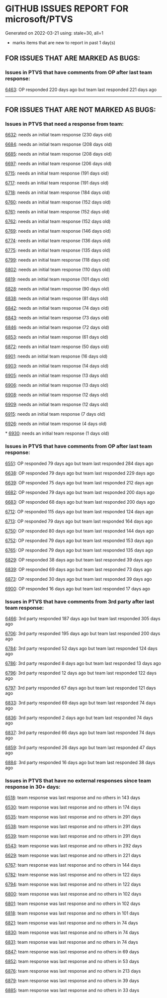 
# GITHUB ISSUES REPORT FOR microsoft/PTVS


Generated on 2022-03-21 using: stale=30, all=1


* marks items that are new to report in past 1 day(s)


## FOR ISSUES THAT ARE MARKED AS BUGS:


### Issues in PTVS that have comments from OP after last team response:


  [6463](https://github.com/microsoft/PTVS/issues/6463 "Debugger is not attached after several hangs in internal python module"): OP responded 220 days ago but team last responded 221 days ago

---

## FOR ISSUES THAT ARE NOT MARKED AS BUGS:


### Issues in PTVS that need a response from team:


  [6632](https://github.com/microsoft/PTVS/issues/6632 "Publish Now in project properties should auto save first"): needs an initial team response (230 days old)

  [6684](https://github.com/microsoft/PTVS/issues/6684 "VS will restart with System.AccessViolationException."): needs an initial team response (208 days old)

  [6685](https://github.com/microsoft/PTVS/issues/6685 "Failed to Run Tests and Debug Test from Solution Explorer window."): needs an initial team response (208 days old)

  [6697](https://github.com/microsoft/PTVS/issues/6697 "After adding the file as a link first, the file will not be added to the project."): needs an initial team response (206 days old)

  [6715](https://github.com/microsoft/PTVS/issues/6715 "An error message &quot;This project &quot;PythonApplication3&quot; has a reference to a missing Conda environment &quot;env3&quot;&quot; always pops up when restart the VS."): needs an initial team response (191 days old)

  [6717](https://github.com/microsoft/PTVS/issues/6717 "Missing package check doesn't understand flask requirements"): needs an initial team response (191 days old)

  [6718](https://github.com/microsoft/PTVS/issues/6718 "Set as current option should be checked and disabled when project uses default"): needs an initial team response (184 days old)

  [6760](https://github.com/microsoft/PTVS/issues/6760 "Evaluates all the expressions in interactive windows ignore the Completion Mode setting."): needs an initial team response (152 days old)

  [6761](https://github.com/microsoft/PTVS/issues/6761 "It can not auto-detect but let you customize all parameters when add custom environment which install from Microsoft Store."): needs an initial team response (152 days old)

  [6762](https://github.com/microsoft/PTVS/issues/6762 "Unchecked &quot;Parameter information&quot; still has signature help."): needs an initial team response (152 days old)

  [6769](https://github.com/microsoft/PTVS/issues/6769 "Profiling:Error prompted the parameter cannot be null when it is set in profiling standalone script."): needs an initial team response (146 days old)

  [6774](https://github.com/microsoft/PTVS/issues/6774 "The Python installed from Microsoft Store couldn't view installed packages when first use the environment."): needs an initial team response (136 days old)

  [6775](https://github.com/microsoft/PTVS/issues/6775 "Profiling: Error prompted , Python install from Microsoft Store."): needs an initial team response (135 days old)

  [6799](https://github.com/microsoft/PTVS/issues/6799 "Python configuration hard coded into MSBuild config for CPython extension projects "): needs an initial team response (118 days old)

  [6802](https://github.com/microsoft/PTVS/issues/6802 "Python 3.9 is not in the list of language version."): needs an initial team response (110 days old)

  [6819](https://github.com/microsoft/PTVS/issues/6819 "Unexpected error when adding python environment"): needs an initial team response (101 days old)

  [6828](https://github.com/microsoft/PTVS/issues/6828 "The &quot;Add new item&quot; windows jumped out again after add new item in Django project."): needs an initial team response (90 days old)

  [6838](https://github.com/microsoft/PTVS/issues/6838 "Unable to Create DjangoWebProject after following Configuration Read Me for setting up SuperUser: devenv.exe project issue tracker says:>"): needs an initial team response (81 days old)

  [6842](https://github.com/microsoft/PTVS/issues/6842 "Django functions in context menu can only be used once"): needs an initial team response (74 days old)

  [6843](https://github.com/microsoft/PTVS/issues/6843 "When adding new item in the workspace, the &quot;Save File As&quot; window will pop up. "): needs an initial team response (73 days old)

  [6846](https://github.com/microsoft/PTVS/issues/6846 "The VS is no response after choose &quot;I will install them myself&quot; when create Blank Django Web Project."): needs an initial team response (72 days old)

  [6853](https://github.com/microsoft/PTVS/issues/6853 "Unable to install suggested module when using IPython interactive mode."): needs an initial team response (61 days old)

  [6872](https://github.com/microsoft/PTVS/issues/6872 "Cannot use Cookiecutter to load template."): needs an initial team response (50 days old)

  [6901](https://github.com/microsoft/PTVS/issues/6901 "Live Share: A warning appears when joining a shared window via VS."): needs an initial team response (16 days old)

  [6903](https://github.com/microsoft/PTVS/issues/6903 "No response when start debug"): needs an initial team response (14 days old)

  [6905](https://github.com/microsoft/PTVS/issues/6905 "Unexpected error pops up when Python remote"): needs an initial team response (13 days old)

  [6906](https://github.com/microsoft/PTVS/issues/6906 "Invalid symbols in Django projects."): needs an initial team response (13 days old)

  [6908](https://github.com/microsoft/PTVS/issues/6908 "Failed to close VS."): needs an initial team response (12 days old)

  [6909](https://github.com/microsoft/PTVS/issues/6909 "Test file discovery for pytest framework is not working"): needs an initial team response (12 days old)

  [6915](https://github.com/microsoft/PTVS/issues/6915 "Can't hide navigation bar vs22"): needs an initial team response (7 days old)

  [6926](https://github.com/microsoft/PTVS/issues/6926 "No Longer Able to Set Python Editor for different file extensions in VS2022"): needs an initial team response (4 days old)

\* [6930](https://github.com/microsoft/PTVS/issues/6930 "Embedded Python 3.10 interpreters not detected by debugger"): needs an initial team response (1 days old)

### Issues in PTVS that have comments from OP after last team response:


  [6551](https://github.com/microsoft/PTVS/issues/6551 "Navigation bar is not working"): OP responded 79 days ago but team last responded 284 days ago

  [6638](https://github.com/microsoft/PTVS/issues/6638 "Refactor rename incorrect when the referenced method is defined in another project. "): OP responded 79 days ago but team last responded 229 days ago

  [6639](https://github.com/microsoft/PTVS/issues/6639 " IntelliSense does not work when changed SearchPath in PythonSettings.json file in open folder."): OP responded 75 days ago but team last responded 212 days ago

  [6682](https://github.com/microsoft/PTVS/issues/6682 "Cannot use IPython interactive mode on python3.9"): OP responded 79 days ago but team last responded 200 days ago

  [6683](https://github.com/microsoft/PTVS/issues/6683 "After deleting and re-creating, conda env will not appear in the list."): OP responded 68 days ago but team last responded 200 days ago

  [6712](https://github.com/microsoft/PTVS/issues/6712 "The option &quot;Python/Native Debugging&quot; is missing."): OP responded 115 days ago but team last responded 124 days ago

  [6713](https://github.com/microsoft/PTVS/issues/6713 "reportMissingModuleSource: Even if the module is successfully installed, a warning will still be displayed in the output."): OP responded 79 days ago but team last responded 164 days ago

  [6750](https://github.com/microsoft/PTVS/issues/6750 "An error pops up when run &quot;Django Check, Django Migrate, Django Create Superuser...&quot;. "): OP responded 80 days ago but team last responded 144 days ago

  [6752](https://github.com/microsoft/PTVS/issues/6752 "An error message &quot;Invalid path mode '\' in: No newline at end of file&quot; pops up when for formatting document."): OP responded 79 days ago but team last responded 153 days ago

  [6765](https://github.com/microsoft/PTVS/issues/6765 "Live Share: Cannot enter the sharing window through the browser, and a warning appears when opened through VS."): OP responded 79 days ago but team last responded 135 days ago

  [6829](https://github.com/microsoft/PTVS/issues/6829 "IntelliSense which is modified manually does not work after restart the VS."): OP responded 38 days ago but team last responded 39 days ago

  [6839](https://github.com/microsoft/PTVS/issues/6839 "The type information displayed wrong for sys.exc_info with the latest typeshed"): OP responded 69 days ago but team last responded 73 days ago

  [6873](https://github.com/microsoft/PTVS/issues/6873 "VS python cannot find the python environment after uninstalling/reinstalling VS"): OP responded 30 days ago but team last responded 39 days ago

  [6900](https://github.com/microsoft/PTVS/issues/6900 "Python 3.10 fails to hit breakpoints when &quot;Native Code Debugging&quot; is enabled."): OP responded 16 days ago but team last responded 17 days ago

### Issues in PTVS that have comments from 3rd party after last team response:


  [6466](https://github.com/microsoft/PTVS/issues/6466 " IronPython WPF Application project is missing on build 15.9.35 and 16.4.21."): 3rd party responded 187 days ago but team last responded 305 days ago

  [6706](https://github.com/microsoft/PTVS/issues/6706 "Need python fstring support. It's not rendering correctly"): 3rd party responded 195 days ago but team last responded 200 days ago

  [6784](https://github.com/microsoft/PTVS/issues/6784 "Visual Studio Community 2022 - UTF-8 cpdec problem"): 3rd party responded 52 days ago but team last responded 124 days ago

  [6786](https://github.com/microsoft/PTVS/issues/6786 "Autocomplete after open brackets replaces entire line of code"): 3rd party responded 8 days ago but team last responded 13 days ago

  [6796](https://github.com/microsoft/PTVS/issues/6796 "Breakpoints in tests can't be hit"): 3rd party responded 12 days ago but team last responded 122 days ago

  [6797](https://github.com/microsoft/PTVS/issues/6797 "VS2022 no longer allows mapping file extensions to the Python editor"): 3rd party responded 67 days ago but team last responded 121 days ago

  [6833](https://github.com/microsoft/PTVS/issues/6833 "Python intellisense removes code"): 3rd party responded 69 days ago but team last responded 74 days ago

  [6836](https://github.com/microsoft/PTVS/issues/6836 "UnitTestRootDirectory setting in PythonSettings.json is ignored"): 3rd party responded 2 days ago but team last responded 74 days ago

  [6837](https://github.com/microsoft/PTVS/issues/6837 "Please Python encode the file as utf-8 and save it."): 3rd party responded 66 days ago but team last responded 74 days ago

  [6859](https://github.com/microsoft/PTVS/issues/6859 "VS 2022 with a python project starts Node.exe using one CPU core"): 3rd party responded 26 days ago but team last responded 47 days ago

  [6884](https://github.com/microsoft/PTVS/issues/6884 "bugs"): 3rd party responded 16 days ago but team last responded 38 days ago

### Issues in PTVS that have no external responses since team response in 30+ days:


  [6518](https://github.com/microsoft/PTVS/issues/6518 "Variables in the Autos window/Locals view are missing with attach"): team response was last response and no others in 143 days

  [6530](https://github.com/microsoft/PTVS/issues/6530 "Some functions are missing in Dev17."): team response was last response and no others in 174 days

  [6535](https://github.com/microsoft/PTVS/issues/6535 "There is no warning message before running the project even though the project contains error."): team response was last response and no others in 291 days

  [6538](https://github.com/microsoft/PTVS/issues/6538 "No static analysis suggestions in Interactive window."): team response was last response and no others in 291 days

  [6539](https://github.com/microsoft/PTVS/issues/6539 "Module changes in interactive window are not working"): team response was last response and no others in 291 days

  [6543](https://github.com/microsoft/PTVS/issues/6543 "No variables in Auto window when debug."): team response was last response and no others in 292 days

  [6629](https://github.com/microsoft/PTVS/issues/6629 "Django completions in html file does not work."): team response was last response and no others in 221 days

  [6767](https://github.com/microsoft/PTVS/issues/6767 "code metric is shown blank"): team response was last response and no others in 144 days

  [6782](https://github.com/microsoft/PTVS/issues/6782 "Syntax Highlighting for 'in', 'not in', and 'is' appears to be missing"): team response was last response and no others in 122 days

  [6794](https://github.com/microsoft/PTVS/issues/6794 "Live Share: The error &quot;'intelliCodeCppPackage' package did not load correctly&quot; pops up when join live share Session."): team response was last response and no others in 122 days

  [6800](https://github.com/microsoft/PTVS/issues/6800 "visual studio 2019"): team response was last response and no others in 102 days

  [6801](https://github.com/microsoft/PTVS/issues/6801 "Unexpected error - Devenv.exe"): team response was last response and no others in 102 days

  [6818](https://github.com/microsoft/PTVS/issues/6818 "Unexpected error dialog in Python debugger"): team response was last response and no others in 101 days

  [6821](https://github.com/microsoft/PTVS/issues/6821 "The new Python debugger in version 2022 won't stop with Flask routes"): team response was last response and no others in 74 days

  [6830](https://github.com/microsoft/PTVS/issues/6830 "Failed to launch debug adapter in Python environment of Visual Studio"): team response was last response and no others in 74 days

  [6831](https://github.com/microsoft/PTVS/issues/6831 "Even though the &quot;Ignore system-wide PYTHONPATH variable&quot; option is checked, it will become unchecked after restart the VS."): team response was last response and no others in 74 days

  [6847](https://github.com/microsoft/PTVS/issues/6847 "An error message pops up when unloading the project."): team response was last response and no others in 69 days

  [6852](https://github.com/microsoft/PTVS/issues/6852 "An error &quot;Error HRESULT E_FALL has been returned from a call to a COM component&quot; when copy and cut."): team response was last response and no others in 53 days

  [6876](https://github.com/microsoft/PTVS/issues/6876 "Extract method only works on one line and rename doesn't work at all"): team response was last response and no others in 213 days

  [6879](https://github.com/microsoft/PTVS/issues/6879 "Microsoft Visual Studio"): team response was last response and no others in 39 days

  [6885](https://github.com/microsoft/PTVS/issues/6885 "Visual Studio 2022 intellisense autocomplete erroneous deletions"): team response was last response and no others in 33 days
